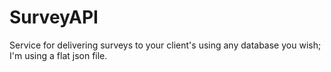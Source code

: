 # SurveyAPI
Service for delivering surveys to your client's using any database you wish; I'm using a flat json file.
